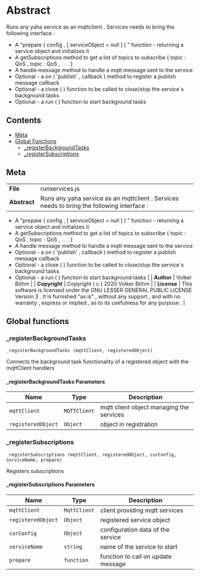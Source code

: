 <!-- This file is generated by jsmddoc version 0.1 -->

# Abstract

Runs any yaha service as an mqttclient . Services needs to bring the following interface :

- A "prepare ( config , [ serviceObject = null ] ) " function - returning a service object and initializes it
- A getSubscriptions method to get a list of topics to subscribe { topic : QoS , topic : QoS , . . . }
- A handle message method to handle a mqtt message sent to the service
- Optional - a on ( 'publish' , callback ) method to register a publish message callback
- Optional - a close ( ) function to be called to close/stop the service´s background tasks
- Optional - a run ( ) function to start background tasks

## Contents

- [Meta](#Meta)
- [Global Functions](#Global-functions)
  - [_registerBackgroundTasks](#_registerBackgroundTasks)
  - [_registerSubscriptions](#_registerSubscriptions)

## Meta

| | |
| --- | --- |
| **File** | runservices.js |
| **Abstract** | Runs any yaha service as an mqttclient . Services needs to bring the following interface :

- A "prepare ( config , [ serviceObject = null ] ) " function - returning a service object and initializes it
- A getSubscriptions method to get a list of topics to subscribe { topic : QoS , topic : QoS , . . . }
- A handle message method to handle a mqtt message sent to the service
- Optional - a on ( 'publish' , callback ) method to register a publish message callback
- Optional - a close ( ) function to be called to close/stop the service´s background tasks
- Optional - a run ( ) function to start background tasks |
| **Author** | Volker Böhm |
| **Copyright** | Copyright ( c ) 2020 Volker Böhm |
| **License** | This software is licensed under the GNU LESSER GENERAL PUBLIC LICENSE Version 3 . It is furnished "as is" , without any support , and with no warranty , express or implied , as to its usefulness for any purpose . |

## Global functions

### _registerBackgroundTasks

`_registerBackgroundTasks (mqttClient, registeredObject)`

Connects the background task functionality of a registered object with the mqttClient handlers

#### _registerBackgroundTasks Parameters

| Name | Type | Description |
| ---------- | ------------ | ----------------- |
| `mqttClient` | `MQTTClient` | mqtt client object managing the services | |
| `registeredObject` | `Object` | object in registration | |

### _registerSubscriptions

`_registerSubscriptions (mqttClient, registeredObject, curConfig, serviceName, prepare)`

Registers subscriptions

#### _registerSubscriptions Parameters

| Name | Type | Description |
| ---------- | ------------ | ----------------- |
| `mqttClient` | `MqttClient` | client providing mqtt services | |
| `registeredObject` | `Object` | registered service object | |
| `curConfig` | `Object` | configuration data of the service | |
| `serviceName` | `string` | name of the service to start | |
| `prepare` | `function` | function to call on update message | |
